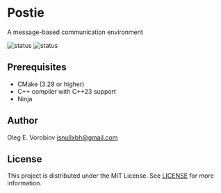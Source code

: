 # Postie

A message-based communication environment

![status](https://badgen.net/static/status/poc/yellow)
![status](https://badgen.net/static/c++/23/green)

## Prerequisites

- CMake (3.29 or higher)
- C++ compiler with C++23 support
- Ninja

## Author

Oleg E. Vorobiov <isnullxbh@gmail.com>

## License

This project is distributed under the MIT License. See [LICENSE](LICENSE) for
more information.
